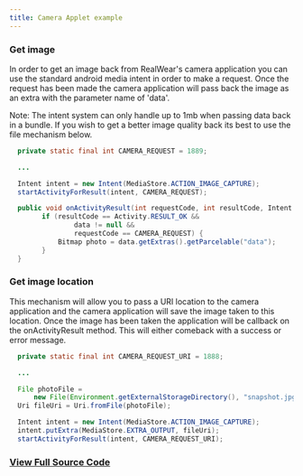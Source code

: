 ```yaml
---
title: Camera Applet example
---
```


### Get image

In order to get an image back from RealWear's camera application you can use the standard android media intent in order to make a request. Once the request has been made the camera application will pass back the image as an extra with the parameter name of 'data'.

Note: The intent system can only handle up to 1mb when passing data back in a bundle. If you wish to get a better image quality back its best to use the file mechanism below.

```java
  private static final int CAMERA_REQUEST = 1889;

  ...

  Intent intent = new Intent(MediaStore.ACTION_IMAGE_CAPTURE);
  startActivityForResult(intent, CAMERA_REQUEST);

  public void onActivityResult(int requestCode, int resultCode, Intent data) {
        if (resultCode == Activity.RESULT_OK && 
                data != null &&
                requestCode == CAMERA_REQUEST) {
            Bitmap photo = data.getExtras().getParcelable("data");
        }
  }
```

### Get image location

This mechanism will allow you to pass a URI location to the camera application and the camera application will save the image taken to this location. Once the image has been taken the application will be callback on the onActivityResult method. This will either comeback with a success or error message.

```java
  private static final int CAMERA_REQUEST_URI = 1888;

  ...

  File photoFile =
      new File(Environment.getExternalStorageDirectory(), "snapshot.jpg");
  Uri fileUri = Uri.fromFile(photoFile);

  Intent intent = new Intent(MediaStore.ACTION_IMAGE_CAPTURE);
  intent.putExtra(MediaStore.EXTRA_OUTPUT, fileUri);
  startActivityForResult(intent, CAMERA_REQUEST_URI);
```

### [View Full Source Code](https://github.com/realwear/Developer-Examples/blob/master/hmt1developerexamples/src/main/java/com/realwear/hmt1developerexamples/CameraActivity.java)